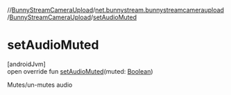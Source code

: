 //[BunnyStreamCameraUpload](../../../index.md)/[net.bunnystream.bunnystreamcameraupload](../index.md)/[BunnyStreamCameraUpload](index.md)/[setAudioMuted](set-audio-muted.md)

# setAudioMuted

[androidJvm]\
open override fun [setAudioMuted](set-audio-muted.md)(muted: [Boolean](https://kotlinlang.org/api/latest/jvm/stdlib/kotlin-stdlib/kotlin/-boolean/index.html))

Mutes/un-mutes audio
